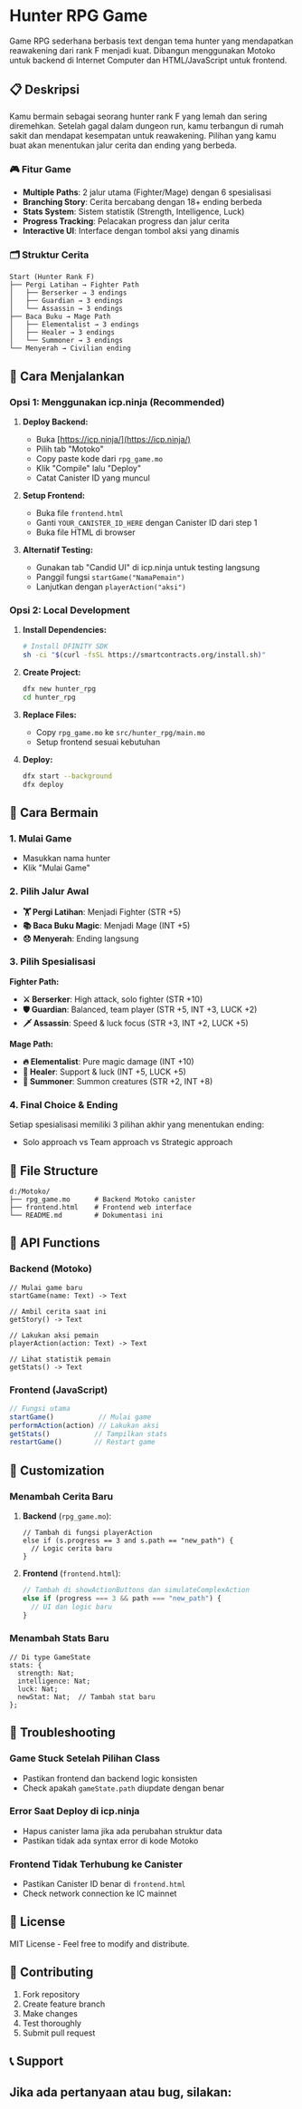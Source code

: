 # Hunter RPG Game

Game RPG sederhana berbasis text dengan tema hunter yang mendapatkan reawakening dari rank F menjadi kuat. Dibangun menggunakan Motoko untuk backend di Internet Computer dan HTML/JavaScript untuk frontend.

## 📋 Deskripsi

Kamu bermain sebagai seorang hunter rank F yang lemah dan sering diremehkan. Setelah gagal dalam dungeon run, kamu terbangun di rumah sakit dan mendapat kesempatan untuk reawakening. Pilihan yang kamu buat akan menentukan jalur cerita dan ending yang berbeda.

### 🎮 Fitur Game

- **Multiple Paths**: 2 jalur utama (Fighter/Mage) dengan 6 spesialisasi
- **Branching Story**: Cerita bercabang dengan 18+ ending berbeda
- **Stats System**: Sistem statistik (Strength, Intelligence, Luck)
- **Progress Tracking**: Pelacakan progress dan jalur cerita
- **Interactive UI**: Interface dengan tombol aksi yang dinamis

### 🗂️ Struktur Cerita

```
Start (Hunter Rank F)
├── Pergi Latihan → Fighter Path
│   ├── Berserker → 3 endings
│   ├── Guardian → 3 endings
│   └── Assassin → 3 endings
├── Baca Buku → Mage Path
│   ├── Elementalist → 3 endings
│   ├── Healer → 3 endings
│   └── Summoner → 3 endings
└── Menyerah → Civilian ending
```

## 🚀 Cara Menjalankan

### Opsi 1: Menggunakan icp.ninja (Recommended)

1. **Deploy Backend:**
   - Buka [https://icp.ninja/](https://icp.ninja/)
   - Pilih tab "Motoko"
   - Copy paste kode dari `rpg_game.mo`
   - Klik "Compile" lalu "Deploy"
   - Catat Canister ID yang muncul

2. **Setup Frontend:**
   - Buka file `frontend.html`
   - Ganti `YOUR_CANISTER_ID_HERE` dengan Canister ID dari step 1
   - Buka file HTML di browser

3. **Alternatif Testing:**
   - Gunakan tab "Candid UI" di icp.ninja untuk testing langsung
   - Panggil fungsi `startGame("NamaPemain")`
   - Lanjutkan dengan `playerAction("aksi")`

### Opsi 2: Local Development

1. **Install Dependencies:**
   ```bash
   # Install DFINITY SDK
   sh -ci "$(curl -fsSL https://smartcontracts.org/install.sh)"
   ```

2. **Create Project:**
   ```bash
   dfx new hunter_rpg
   cd hunter_rpg
   ```

3. **Replace Files:**
   - Copy `rpg_game.mo` ke `src/hunter_rpg/main.mo`
   - Setup frontend sesuai kebutuhan

4. **Deploy:**
   ```bash
   dfx start --background
   dfx deploy
   ```

## 🎯 Cara Bermain

### 1. Mulai Game
- Masukkan nama hunter
- Klik "Mulai Game"

### 2. Pilih Jalur Awal
- **🏋️ Pergi Latihan**: Menjadi Fighter (STR +5)
- **📚 Baca Buku Magic**: Menjadi Mage (INT +5)
- **😞 Menyerah**: Ending langsung

### 3. Pilih Spesialisasi

**Fighter Path:**
- **⚔️ Berserker**: High attack, solo fighter (STR +10)
- **🛡️ Guardian**: Balanced, team player (STR +5, INT +3, LUCK +2)
- **🗡️ Assassin**: Speed & luck focus (STR +3, INT +2, LUCK +5)

**Mage Path:**
- **🔥 Elementalist**: Pure magic damage (INT +10)
- **💚 Healer**: Support & luck (INT +5, LUCK +5)
- **👹 Summoner**: Summon creatures (STR +2, INT +8)

### 4. Final Choice & Ending
Setiap spesialisasi memiliki 3 pilihan akhir yang menentukan ending:
- Solo approach vs Team approach vs Strategic approach

## 📁 File Structure

```
d:/Motoko/
├── rpg_game.mo      # Backend Motoko canister
├── frontend.html    # Frontend web interface
└── README.md        # Dokumentasi ini
```

## 🔧 API Functions

### Backend (Motoko)

```motoko
// Mulai game baru
startGame(name: Text) -> Text

// Ambil cerita saat ini
getStory() -> Text

// Lakukan aksi pemain
playerAction(action: Text) -> Text

// Lihat statistik pemain
getStats() -> Text
```

### Frontend (JavaScript)

```javascript
// Fungsi utama
startGame()           // Mulai game
performAction(action) // Lakukan aksi
getStats()           // Tampilkan stats
restartGame()        // Restart game
```

## 🎨 Customization

### Menambah Cerita Baru

1. **Backend** (`rpg_game.mo`):
   ```motoko
   // Tambah di fungsi playerAction
   else if (s.progress == 3 and s.path == "new_path") {
     // Logic cerita baru
   }
   ```

2. **Frontend** (`frontend.html`):
   ```javascript
   // Tambah di showActionButtons dan simulateComplexAction
   else if (progress === 3 && path === "new_path") {
     // UI dan logic baru
   }
   ```

### Menambah Stats Baru

```motoko
// Di type GameState
stats: {
  strength: Nat;
  intelligence: Nat;
  luck: Nat;
  newStat: Nat;  // Tambah stat baru
};
```

## 🐛 Troubleshooting

### Game Stuck Setelah Pilihan Class
- Pastikan frontend dan backend logic konsisten
- Check apakah `gameState.path` diupdate dengan benar

### Error Saat Deploy di icp.ninja
- Hapus canister lama jika ada perubahan struktur data
- Pastikan tidak ada syntax error di kode Motoko

### Frontend Tidak Terhubung ke Canister
- Pastikan Canister ID benar di `frontend.html`
- Check network connection ke IC mainnet

## 📝 License

MIT License - Feel free to modify and distribute.

## 🤝 Contributing

1. Fork repository
2. Create feature branch
3. Make changes
4. Test thoroughly
5. Submit pull request

## 📞 Support

Jika ada pertanyaan atau bug, silakan:
-
